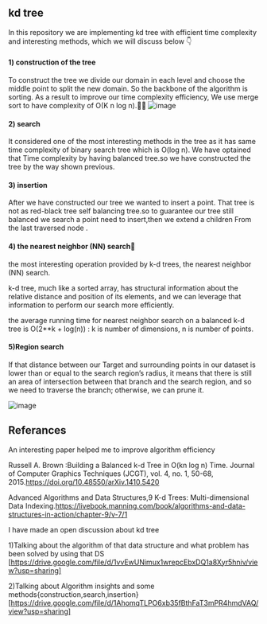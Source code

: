 ## kd tree
In this repository we are implementing kd tree with efficient time complexity and interesting methods, which we will discuss below 👇

#### 1) construction of the tree 
To construct the tree we divide our domain in each level and choose the middle point to split the new domain.
So the backbone of the algorithm is sorting. As a result to improve our time complexity efficiency, We use merge sort to have complexity of O(K n log n).🦄🦄
   ![image](https://user-images.githubusercontent.com/67281513/158078588-44d8930c-712e-4b83-8fe0-6bfbcf88488c.png)


#### 2) search 
It considered one of the most interesting methods in  the tree as it has same time complexity of binary search tree which is O(log n).
We have optained that Time complexity by having balanced tree.so we have constructed the tree by the way shown previous.

#### 3) insertion
After we have constructed our tree we wanted to insert a point.
That tree is not as red-black tree self balancing tree.so to guarantee our tree still balanced we search a point need to insert,then we extend a children
From the last traversed node .

#### 4) the nearest neighbor (NN) search🦄
the most interesting operation provided by k-d trees, the
nearest neighbor (NN) search.

k-d tree, much like a sorted array, has structural information about the
relative distance and position of its elements, and we can leverage that information to
perform our search more efficiently.

the average running time for nearest neighbor search on a balanced
k-d tree is O(2**k + log(n)) : k is number of dimensions, n is number of points.

#### 5)Region search
 If that distance between our Target and surrounding points in our dataset is lower than or equal to the search region’s
radius, it means that there is still an area of intersection between that branch and the search region, and so we need to traverse the branch; otherwise, we can prune it.

![image](https://user-images.githubusercontent.com/67281513/159442810-0a52fbae-3268-49bb-9064-2792509a27ed.png)






## Referances
An interesting paper helped me to improve algorithm efficiency 

Russell A. Brown :Building a Balanced k-d Tree in O(kn log n) Time. Journal of Computer Graphics Techniques (JCGT), vol. 4, no. 1, 50-68, 2015.https://doi.org/10.48550/arXiv.1410.5420

Advanced Algorithms and Data Structures,9 K-d Trees: Multi-dimensional Data Indexing.https://livebook.manning.com/book/algorithms-and-data-structures-in-action/chapter-9/v-7/1


I have made an open discussion about kd tree

1)Talking about the algorithm of that data structure and what problem has been solved by using that DS [https://drive.google.com/file/d/1vvEwUNimux1wrepcEbxDQ1a8Xyr5hniv/view?usp=sharing]

2)Talking about Algorithm insights and some methods{construction,search,insertion} [https://drive.google.com/file/d/1AhomqTLPO6xb35fBthFaT3mPR4hmdVAQ/view?usp=sharing]

